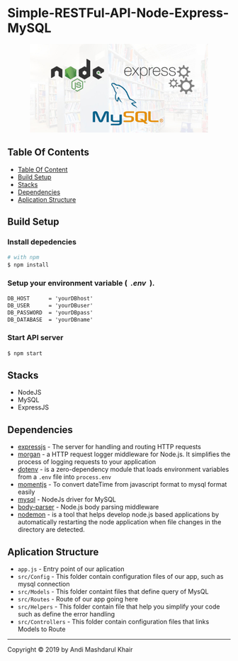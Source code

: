 # Simple-RESTFul-API-Node-Express-MySQL

<p align="center">
  <a href="https://nodejs.org/">
    <img title="Restful API" height='200' src="https://raw.githubusercontent.com/iyansr/novel-library-api/master/img.jpg">
  </a>
</p>

## Table Of Contents

  - [Table Of Content](#table-of-content)
  - [Build Setup](#build-setup)
  - [Stacks](#stacks)
  - [Dependencies](#dependencies)
  - [Aplication Structure](#aplication-Structure)
  <!-- - [API Docs](#api-docs)
    - [Novel](#novel)
    - [Genre](#genre) -->

## Build Setup

<h3>Install depedencies</h3>

```bash
# with npm
$ npm install
```

<h3>Setup your environment variable (&nbsp <i>.env</i>&nbsp ).</h3>

```env
DB_HOST      = 'yourDBhost'
DB_USER      = 'yourDBuser'
DB_PASSWORD  = 'yourDBpass'
DB_DATABASE  = 'yourDBname'
```

<h3>Start API server</h3>

```bash
$ npm start
```

## Stacks

- NodeJS
- MySQL
- ExpressJS

## Dependencies

- [expressjs](https://www.npmjs.com/package/express) - The server for handling and routing HTTP requests
- [morgan](https://www.npmjs.com/package/morgan) - a HTTP request logger middleware for Node.js. It simplifies the process of logging requests to your application
- [dotenv](https://www.npmjs.com/package/dotenv) - is a zero-dependency module that loads environment variables from a `.env` file into `process.env`
- [momentjs](https://www.npmjs.com/package/moment) - To convert dateTime from javascript format to mysql format easily
- [mysql](https://www.npmjs.com/package/mysql) - NodeJs driver for MySQL
- [body-parser](https://www.npmjs.com/package/body-parser) - Node.js body parsing middleware
- [nodemon](https://www.npmjs.com/package/nodemon) - is a tool that helps develop node.js based applications by automatically restarting the node application when file changes in the directory are detected.

## Aplication Structure

- `app.js` - Entry point of our aplication
- `src/Config` - This folder contain configuration files of our app, such as mysql connection
- `src/Models` - This folder containt files that define query of MysQL
- `src/Routes` - Route of our app going here
- `src/Helpers` - This folder contain file that help you simplify your code such as define the error handling
- `src/Controllers` - This folder contain configuration files that links Models to Route

---

<!-- ## API Docs

### **Novel**

| Method | Endpoint      | Description      | Request Param    | Request Body                                                                                                                 | Request Query                                                    |
| ------ | ------------- | ---------------- | ---------------- | ---------------------------------------------------------------------------------------------------------------------------- | ---------------------------------------------------------------- |
| GET    | /api/novel    | Get Novels       | -                | -                                                                                                                            | `title`:STRING `author`:STRING `genre`: INTEGER `status`:INTEGER |
| POST   | /api/novel    | Add New Novel    | -                | `title`:STRING (Required) `author`:STRING (Required) `image_url`:STRING `status`:STRING (Required) `genre`:STRING (Required) | -                                                                |
| PUT    | api/novel/:id | Edit Novel By ID | `id`: INT (UUID) | `title`:STRING (Required) `author`:STRING (Required) `image_url`:STRING `status`:STRING (Required) `genre`:STRING (Required) | -                                                                |
| DELETE | api/novel     | Delete Novel     | -                | `id`:INT                                                                                                                     | -                                                                |

### **Genre**

| Method | Endpoint   | Description    | Request Param | Request Body              | Request Query |
| ------ | ---------- | -------------- | ------------- | ------------------------- | ------------- |
| GET    | /api/genre | Get All Genres | -             | -                         | -             |
| POST   | /api/genre | Add New Genre  | -             | `genre`:STRING (Required) | -             |

--- -->

Copyright © 2019 by Andi Mashdarul Khair